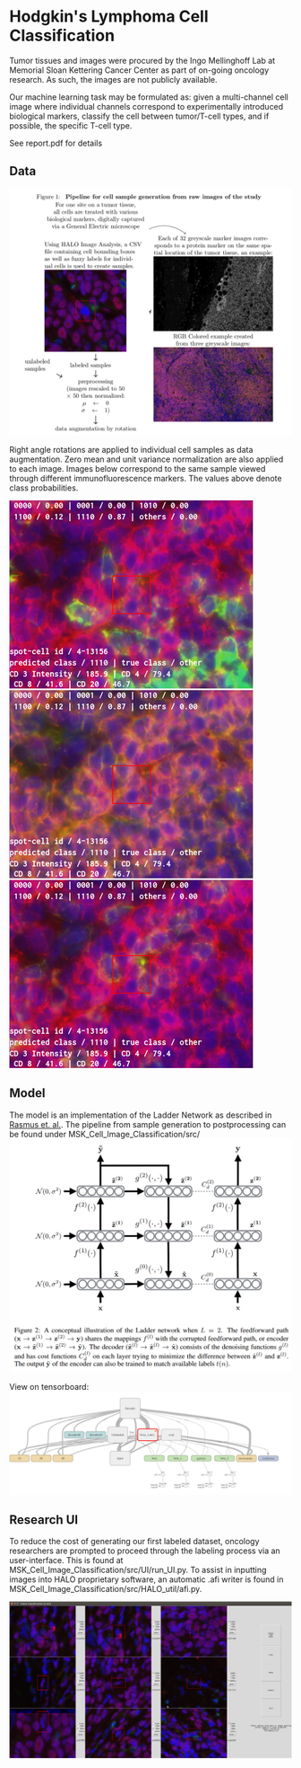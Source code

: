 # Hodgkin's Lymphoma Cell Classification

Tumor tissues and images were procured by the Ingo Mellinghoff Lab at Memorial Sloan Kettering Cancer Center as part of on-going oncology research. As such, the images are not publicly available. 

Our machine learning task may be formulated as: given a multi-channel cell image where individual channels correspond to experimentally introduced biological markers, classify the cell between tumor/T-cell types, and if possible, the specific T-cell type.

See report.pdf for details 

## Data

![alt text](https://github.com/ostwind/MSK_Cell_Image_Classification/blob/master/figures/pipeline.png)

Right angle rotations are applied to individual cell samples as data augmentation. Zero mean and unit variance normalization are also applied to each image. Images below correspond to the same sample viewed through different immunofluorescence markers. The values above denote class probabilities. 

![alt text](https://github.com/ostwind/MSK_Cell_Image_Classification/blob/master/figures/4-13156_other_1110_CD3_CD20_S029.png)
![alt text](https://github.com/ostwind/MSK_Cell_Image_Classification/blob/master/figures/4-13156_other_1110_CD3_CD4_S029.png)
![alt text](https://github.com/ostwind/MSK_Cell_Image_Classification/blob/master/figures/4-13156_other_1110_CD3_CD8_S029.png)

## Model

The model is an implementation of the Ladder Network as described in [Rasmus et. al.](https://arxiv.org/abs/1507.02672). The pipeline from sample generation to postprocessing can be found under MSK_Cell_Image_Classification/src/ 
![alt text](https://github.com/ostwind/MSK_Cell_Image_Classification/blob/master/figures/network_archi.png)

View on tensorboard:
![alt text](https://github.com/ostwind/MSK_Cell_Image_Classification/blob/master/figures/ladder_network.png)

## Research UI

To reduce the cost of generating our first labeled dataset, oncology researchers are prompted to proceed through the labeling process via an user-interface. This is found at MSK_Cell_Image_Classification/src/UI/run_UI.py. To assist in inputting images into HALO proprietary software, an automatic .afi writer is found in MSK_Cell_Image_Classification/src/HALO_util/afi.py.

![alt text](https://github.com/ostwind/MSK_Cell_Image_Classification/blob/master/figures/UI_snapshot.png)

